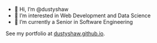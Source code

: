 - 👋 Hi, I’m @dustyshaw
- 👀 I’m interested in Web Development and Data Science
- 🌱 I’m currently a Senior in Software Engineering

See my portfolio at [dustyshaw.github.io](https://dustyshaw.github.io/).

<!---
dustyshaw/dustyshaw is a ✨ special ✨ repository because its `README.md` (this file) appears on your GitHub profile.
You can click the Preview link to take a look at your changes.
--->
